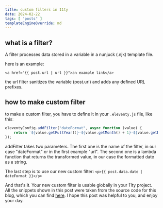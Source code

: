 ```yaml
---
title: custom filters in 11ty
date: 2024-02-22
tags: [ "posts" ]
templateEngineOverride: md
---
```


## what is a filter?

A filter processes data stored in a variable in a nunjuck (.njk) template file.

here is an example:

`<a href="{{ post.url | url }}">an example link</a>`

the url filter sanitizes the variable (post.url) and adds any defined URL prefixes.

## how to make custom filter

to make a custom filter, you have to define it in your `.eleventy.js` file, like this:

```JavaScript
eleventyConfig.addFilter("dateFormat", async function (value) {
    return `${value.getFullYear()}-${value.getMonth() + 1}-${value.getDate()}`;
});
```

addFilter takes two parameters. The first one is the name of the filter, in our case "dateFormat" or in the first
example "url".
The second one is a lambda function that returns the transformed value, in our case the formatted date as a string.

The last step is to use our new custom filter:
`<p>{{ post.data.date | dateFormat }}</p>`

And that's it. Your new custom filter is usable globally in your 11ty project.
All the snippets shown in this post were taken from the source code for this blog, which you can
find [here](https://github.com/oliverpk2000/blog).
I hope this post was helpful to you, and enjoy your day.